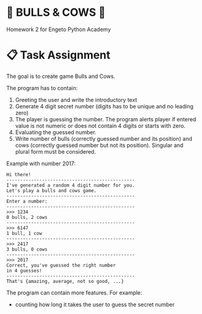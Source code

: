 # :bison: BULLS & COWS :cow2:

Homework 2 for Engeto Python Academy

# :clipboard: Task Assignment

The goal is to create game Bulls and Cows.

The program has to contain:

1. Greeting the user and write the introductory text
2. Generate 4 digit secret number (digits has to be unique and no leading zero)
3. The player is guessing the number. The program alerts player if entered value is not numeric or does not contain 4 digits or starts with zero.
4. Evaluating the guessed number.
5. Write number of bulls (correctly guessed number and its position) and cows (correctly guessed number but not its position). Singular and plural form must be considered.


Example with number 2017:

    Hi there!
    -----------------------------------------------
    I've generated a random 4 digit number for you.
    Let's play a bulls and cows game.
    -----------------------------------------------
    Enter a number:
    -----------------------------------------------
    >>> 1234
    0 bulls, 2 cows
    -----------------------------------------------
    >>> 6147
    1 bull, 1 cow
    -----------------------------------------------
    >>> 2417
    3 bulls, 0 cows
    -----------------------------------------------
    >>> 2017
    Correct, you've guessed the right number
    in 4 guesses!
    -----------------------------------------------
    That's {amazing, average, not so good, ...}



The program can contain more features. For example:

- counting how long it takes the user to guess the secret number
